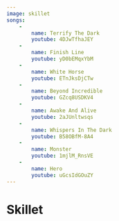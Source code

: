 ```yaml
---
image: skillet
songs:
    -
        name: Terrify The Dark
        youtube: 4DJwTfhaJEY
    -
        name: Finish Line
        youtube: yD0bEMqxYbM
    -
        name: White Horse
        youtube: ETnJksDjCTw
    -
        name: Beyond Incredible
        youtube: GZcq8USDKV4
    -
        name: Awake And Alive
        youtube: 2aJUnltwsqs
    -
        name: Whispers In The Dark
        youtube: B58OBfM-8A4
    -
        name: Monster
        youtube: 1mjlM_RnsVE
    -
        name: Hero
        youtube: uGcsIdGOuZY
---
```

# Skillet


